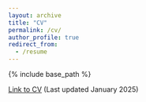 ```yaml
---
layout: archive
title: "CV"
permalink: /cv/
author_profile: true
redirect_from:
  - /resume
---
```


{% include base_path %}


[Link to CV](https://anchmurthy.github.io/files/AnushkaMurthy_CV.pdf) (Last updated January 2025)
